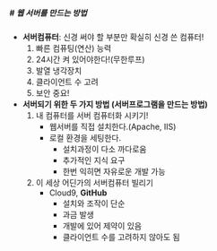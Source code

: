 ##### # 웹 서버를 만드는 방법

- **서버컴퓨터**: 신경 써야 할 부분만 확실히 신경 쓴 컴퓨터!
  1. 빠른 컴퓨팅(연산) 능력
  2. 24시간 켜 있어야한다!(무한루프)
  3. 발열 냉각장치
  4. 클라이언트 수 고려
  5. 보안 중요!
- **서버되기 위한 두 가지 방법 (서버프로그램을 만드는 방법)**
  1. 내 컴퓨터를 서버 컴퓨터화 시키기!
     - 웹서버를 직접 설치한다.(Apache, IIS)
     - 로컬 환경을 세팅한다.
       - 설치과정이 다소 까다로움
       - 추가적인 지식 요구
       - 한번 익히면 자유로운 개발 가능
  2. 이 세상 어딘가의 서버컴퓨터 빌리기
     - Cloud9, **GitHub**
       - 설치와 조작이 단순
       - 과금 발생
       - 개발에 있어 제약이 있음
       - 클라이언트 수를 고려하지 않아도 됨
